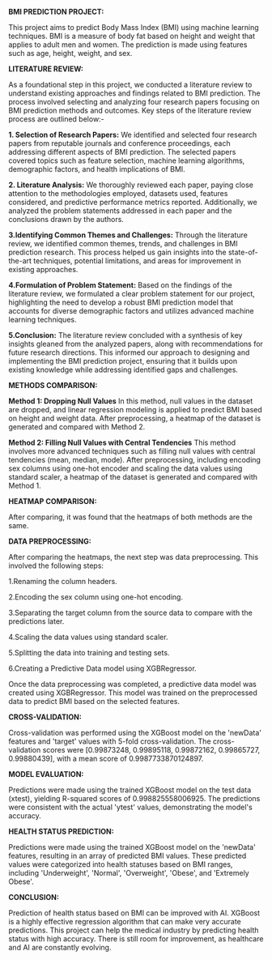 **BMI PREDICTION PROJECT:**

This project aims to predict Body Mass Index (BMI) using machine learning techniques. BMI is a measure of body fat based on height and weight that applies to adult men and women. The prediction is made using features such as age, height, weight, and sex.


**LITERATURE REVIEW:**

As a foundational step in this project, we conducted a literature review to understand existing approaches and findings related to BMI prediction. The process involved selecting and analyzing four research papers focusing on BMI prediction methods and outcomes. Key steps of the literature review process are outlined below:-

**1. Selection of Research Papers:** We identified and selected four research papers from reputable journals and conference proceedings, each addressing different aspects of BMI prediction. The selected papers covered topics such as feature selection, machine learning algorithms, demographic factors, and health implications of BMI.

**2. Literature Analysis:** We thoroughly reviewed each paper, paying close attention to the methodologies employed, datasets used, features considered, and predictive performance metrics reported. Additionally, we analyzed the problem statements addressed in each paper and the conclusions drawn by the authors.

**3.Identifying Common Themes and Challenges:** Through the literature review, we identified common themes, trends, and challenges in BMI prediction research. This process helped us gain insights into the state-of-the-art techniques, potential limitations, and areas for improvement in existing approaches.

**4.Formulation of Problem Statement:** Based on the findings of the literature review, we formulated a clear problem statement for our project, highlighting the need to develop a robust BMI prediction model that accounts for diverse demographic factors and utilizes advanced machine learning techniques.

**5.Conclusion:** The literature review concluded with a synthesis of key insights gleaned from the analyzed papers, along with recommendations for future research directions. This informed our approach to designing and implementing the BMI prediction project, ensuring that it builds upon existing knowledge while addressing identified gaps and challenges.


**METHODS COMPARISON:**

**Method 1: Dropping Null Values**
In this method, null values in the dataset are dropped, and linear regression modeling is applied to predict BMI based on height and weight data. After preprocessing, a heatmap of the dataset is generated and compared with Method 2.

**Method 2: Filling Null Values with Central Tendencies**
This method involves more advanced techniques such as filling null values with central tendencies (mean, median, mode). After preprocessing, including encoding sex columns using one-hot encoder and scaling the data values using standard scaler, a heatmap of the dataset is generated and compared with Method 1.

**HEATMAP COMPARISON:**

After comparing, it was found that the heatmaps of both methods are the same.

**DATA PREPROCESSING:**

After comparing the heatmaps, the next step was data preprocessing. This involved the following steps:

1.Renaming the column headers.

2.Encoding the sex column using one-hot encoding.

3.Separating the target column from the source data to compare with the predictions later.

4.Scaling the data values using standard scaler.

5.Splitting the data into training and testing sets.

6.Creating a Predictive Data model using XGBRegressor.


Once the data preprocessing was completed, a predictive data model was created using XGBRegressor. This model was trained on the preprocessed data to predict BMI based on the selected features.

**CROSS-VALIDATION:**

Cross-validation was performed using the XGBoost model on the 'newData' features and 'target' values with 5-fold cross-validation. The cross-validation scores were [0.99873248, 0.99895118, 0.99872162, 0.99865727, 0.99880439], with a mean score of 0.9987733870124897.

**MODEL EVALUATION:**

Predictions were made using the trained XGBoost model on the test data (xtest), yielding R-squared scores of 0.998825558006925. The predictions were consistent with the actual 'ytest' values, demonstrating the model's accuracy.

**HEALTH STATUS PREDICTION:**

Predictions were made using the trained XGBoost model on the 'newData' features, resulting in an array of predicted BMI values. These predicted values were categorized into health statuses based on BMI ranges, including 'Underweight', 'Normal', 'Overweight', 'Obese', and 'Extremely Obese'.

**CONCLUSION:**

Prediction of health status based on BMI can be improved with AI.
XGBoost is a highly effective regression algorithm that can make very accurate predictions.
This project can help the medical industry by predicting health status with high accuracy.
There is still room for improvement, as healthcare and AI are constantly evolving.

